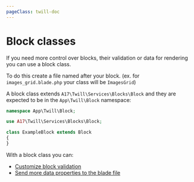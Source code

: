 ```yaml
---
pageClass: twill-doc
---
```


# Block classes

If you need more control over blocks, their validation or data for rendering you can use a block class.

To do this create a file named after your block. (ex. for `images_grid.blade.php` your class will be 
`ImagesGrid`)

A block class extends `A17\Twill\Services\Blocks\Block` and they are expected to be in the `App\Twill\Block` namespace:

```php
namespace App\Twill\Block;

use A17\Twill\Services\Blocks\Block;

class ExampleBlock extends Block
{
}
```

With a block class you can:

- [Customize block validation](/block-editor/validating-blocks.html#block-class)
- [Send more data properties to the blade file](/block-editor/rendering-blocks.html#modifying-block-data)
